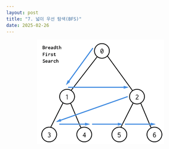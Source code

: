 ```yaml
---
layout: post
title: "7. 넓이 우선 탐색(BFS)"
date: 2025-02-26
---
```


<div style="text-align: center;">
	<img src="/사진들/알고리즘/BFS.png" alt="alt text" />
</div>
